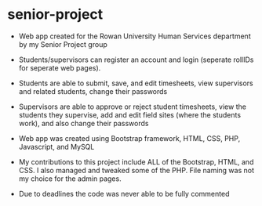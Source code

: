 # senior-project

- Web app created for the Rowan University Human Services department by my Senior Project group

- Students/supervisors can register an account and login (seperate rollIDs for seperate web pages).

- Students are able to submit, save, and edit timesheets, view supervisors and related students, change their passwords

- Supervisors are able to approve or reject student timesheets, view the students they supervise, add and edit field sites (where the students work), and also change their passwords

- Web app was created using Bootstrap framework, HTML, CSS, PHP, Javascript, and MySQL

- My contributions to this project include ALL of the Bootstrap, HTML, and CSS. I also managed and tweaked some of the PHP. File naming was not my choice for the admin pages.

- Due to deadlines the code was never able to be fully commented
